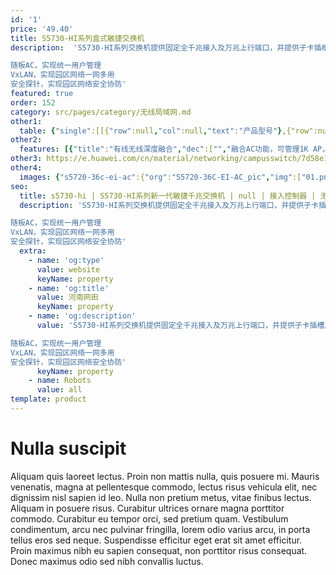```yaml
---
id: '1'
price: '49.40'
title: S5730-HI系列盒式敏捷交换机
description:  'S5730-HI系列交换机提供固定全千兆接入及万兆上行端口，并提供子卡插槽用于上联端口扩展，支持丰富的敏捷特性，是大中型园区网络汇聚和接入，园区分支及小型园区网络核心的最佳选择。

随板AC，实现统一用户管理
VxLAN，实现园区网络一网多用
安全探针，实现园区网络安全协防'
featured: true
order: 152
category: src/pages/category/无线局域网.md
other1: 
  table: {"single":[[{"row":null,"col":null,"text":"产品型号"},{"row":null,"col":null,"text":"S5730-36C-HI\nS5730-36C-PWH-HI"},{"row":null,"col":null,"text":"S5730-36C-HI-24S"},{"row":null,"col":null,"text":"S5730-44C-HI\nS5730-44C-PWH-HI"},{"row":null,"col":null,"text":"S5730-44C-HI-24S"},{"row":null,"col":null,"text":"S5730-60C-HI\nS5730-60C-PWH-HI"},{"row":null,"col":null,"text":"S5730-60C-HI-48S"},{"row":null,"col":null,"text":"S5730-68C-HI\nS5730-68C-PWH-HI"},{"row":null,"col":null,"text":"S5730-68C-HI-48S"}],[{"row":null,"col":null,"text":"交换容量"},{"row":null,"col":null,"text":"758Gbps/\n7.58Tbps"},{"row":null,"col":null,"text":"758Gbps/\n7.58Tbps"},{"row":null,"col":null,"text":"758Gbps/\n7.58Tbps"},{"row":null,"col":null,"text":"758Gbps/\n7.58Tbps"},{"row":null,"col":null,"text":"758Gbps/\n7.58Tbps"},{"row":null,"col":null,"text":"758Gbps/\n7.58Tbps"},{"row":null,"col":null,"text":"758Gbps/\n7.58Tbps"},{"row":null,"col":null,"text":"758Gbps/\n7.58Tbps"}],[{"row":null,"col":null,"text":"包转发率"},{"row":null,"col":null,"text":"216Mpps"},{"row":null,"col":null,"text":"216Mpps"},{"row":null,"col":null,"text":"336Mpps"},{"row":null,"col":null,"text":"336Mpps"},{"row":null,"col":null,"text":"252Mpps"},{"row":null,"col":null,"text":"252Mpps"},{"row":null,"col":null,"text":"372Mpps"},{"row":null,"col":null,"text":"372Mpps"}],[{"row":null,"col":null,"text":"固定端口"},{"row":null,"col":null,"text":"24个10/100/1000Base-T，4个10GE SFP+"},{"row":null,"col":null,"text":"24个GE SFP，8个复用的10/100/1000Base-T以太网端口 Combo,4个10GE SFP+"},{"row":null,"col":null,"text":"24个10/100/1000Base-T，4个10GE SFP+"},{"row":null,"col":null,"text":"24个GE SFP，8个复用的10/100/1000Base-T以太网端口 Combo,4个10GE SFP+"},{"row":null,"col":null,"text":"48个10/100/1000Base-T，4个10GE SFP+"},{"row":null,"col":null,"text":"48个GE SFP，4个10GE SFP+"},{"row":null,"col":null,"text":"48个10/100/1000Base-T，4个10GE SFP+"},{"row":null,"col":null,"text":"48个GE SFP，4个10GE SFP+"}],[{"row":null,"col":null,"text":"扩展插槽"},{"row":null,"col":"8","text":"提供扩展插槽，\n支持8*10GE电接口子卡,8*10GE光接口子卡及2*40G 光接口子卡"}],[{"row":null,"col":null,"text":"iPCA质量感知"},{"row":null,"col":"8","text":"支持直接对业务报文标记以获得丢包数量和丢包率的实时统计\n支持二三层网络网络级和设备级丢包数量和丢包率统计"}],[{"row":null,"col":null,"text":"SVF极简运维"},{"row":null,"col":"8","text":"支持作为Parent管理接入交换机和AP\n支持2层AS架构\n支持与第三方厂商混合组网管理"}],[{"row":null,"col":null,"text":"VxLAN特性"},{"row":null,"col":"8","text":"支持VxLAN二层网关、三层网关\n支持集中式网关，分布式网关\n支持BGP-EVPN\n支持通过Netconf进行配置"}],[{"row":null,"col":null,"text":"无线业务"},{"row":null,"col":"8","text":"支持管理1K AP\n提供543Gbps无线转发能力（基于1024字节包长计算）\n支持AP接入控制、AP域管理和AP配置模板管理\n支持射频管理、统一静态配置和集中动态管理\n支持WLAN基本业务、QoS、安全和用户管理\n支持CAPWAP、Tag/终端定位、频谱分析"}],[{"row":null,"col":null,"text":"互通性"},{"row":null,"col":"8","text":"VBST基于VLAN生成树协议（和PVST/PVST+/RPVST 互通）\nLNP 链路类型协商协议（和DTP相似功能）\nVCMP VLAN集中管理协议（和VTP相似功能）\n\n 详细的互联互通认证与报告，请访问这里。"}]]}
other2:
  features: [{"title":"有线无线深度融合","dec":["","融合AC功能，可管理1K AP，实现有线无线网络的深度融合；",""]},{"title":"自动化网络服务","dec":["","支持基于VxLAN的网络虚拟化，业务网络自动化部署，实现“一网多用”，降低OPEX 80%。",""]},{"title":"大缓存从容应对高突发流量业务","dec":["","512MB大缓存能力，为视频会议类流量突发业务的承载提供更有保障。",""]}]
other3: https://e.huawei.com/cn/material/networking/campusswitch/7d58e1e289d84d1c9a5a41585fab31d4
other4:
  images: {"s5720-36c-ei-ac":{"org":"S5720-36C-EI-AC_pic","img":["01.png","02.png","03.png","04.png","07.png","08.png"]}}
seo:
  title: s5730-hi | S5730-HI系列新一代敏捷千兆交换机 | null | 接入控制器 | 无线局域网 | 企业网络
  description: 'S5730-HI系列交换机提供固定全千兆接入及万兆上行端口，并提供子卡插槽用于上联端口扩展，支持丰富的敏捷特性，是大中型园区网络汇聚和接入，园区分支及小型园区网络核心的最佳选择。

随板AC，实现统一用户管理
VxLAN，实现园区网络一网多用
安全探针，实现园区网络安全协防'
  extra:
    - name: 'og:type'
      value: website
      keyName: property
    - name: 'og:title'
      value: 河南网田
      keyName: property
    - name: 'og:description'
      value: 'S5730-HI系列交换机提供固定全千兆接入及万兆上行端口，并提供子卡插槽用于上联端口扩展，支持丰富的敏捷特性，是大中型园区网络汇聚和接入，园区分支及小型园区网络核心的最佳选择。

随板AC，实现统一用户管理
VxLAN，实现园区网络一网多用
安全探针，实现园区网络安全协防'
      keyName: property
    - name: Robots
      value: all
template: product
---
```


# Nulla suscipit

Aliquam quis laoreet lectus. Proin non mattis nulla, quis posuere mi. Mauris venenatis, magna at pellentesque commodo, lectus risus vehicula elit, nec dignissim nisl sapien id leo. Nulla non pretium metus, vitae finibus lectus. Aliquam in posuere risus. Curabitur ultrices ornare magna porttitor commodo. Curabitur eu tempor orci, sed pretium quam. Vestibulum condimentum, arcu nec pulvinar fringilla, lorem odio varius arcu, in porta tellus eros sed neque. Suspendisse efficitur eget erat sit amet efficitur. Proin maximus nibh eu sapien consequat, non porttitor risus consequat. Donec maximus odio sed nibh convallis luctus.